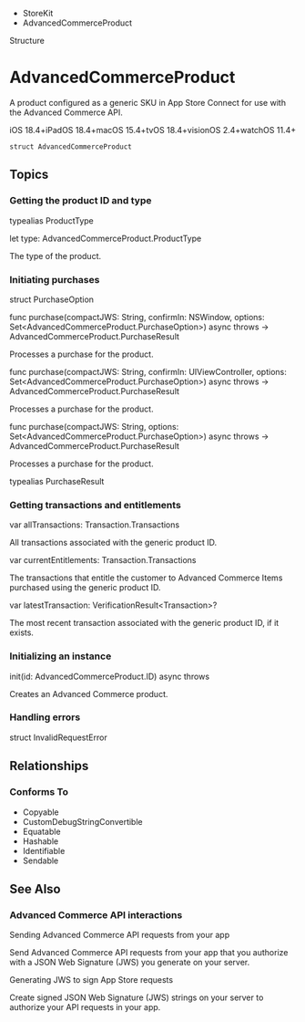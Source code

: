 

- StoreKit
-  AdvancedCommerceProduct 

Structure

# AdvancedCommerceProduct

A product configured as a generic SKU in App Store Connect for use with the Advanced Commerce API.

iOS 18.4+iPadOS 18.4+macOS 15.4+tvOS 18.4+visionOS 2.4+watchOS 11.4+

``` source
struct AdvancedCommerceProduct
```

## Topics

### Getting the product ID and type

typealias ProductType

let type: AdvancedCommerceProduct.ProductType

The type of the product.

### Initiating purchases

struct PurchaseOption

func purchase(compactJWS: String, confirmIn: NSWindow, options: Set&lt;AdvancedCommerceProduct.PurchaseOption>) async throws -> AdvancedCommerceProduct.PurchaseResult

Processes a purchase for the product.

func purchase(compactJWS: String, confirmIn: UIViewController, options: Set&lt;AdvancedCommerceProduct.PurchaseOption>) async throws -> AdvancedCommerceProduct.PurchaseResult

Processes a purchase for the product.

func purchase(compactJWS: String, options: Set&lt;AdvancedCommerceProduct.PurchaseOption>) async throws -> AdvancedCommerceProduct.PurchaseResult

Processes a purchase for the product.

typealias PurchaseResult

### Getting transactions and entitlements

var allTransactions: Transaction.Transactions

All transactions associated with the generic product ID.

var currentEntitlements: Transaction.Transactions

The transactions that entitle the customer to Advanced Commerce Items purchased using the generic product ID.

var latestTransaction: VerificationResult&lt;Transaction>?

The most recent transaction associated with the generic product ID, if it exists.

### Initializing an instance

init(id: AdvancedCommerceProduct.ID) async throws

Creates an Advanced Commerce product.

### Handling errors

struct InvalidRequestError

## Relationships

### Conforms To

- Copyable
- CustomDebugStringConvertible
- Equatable
- Hashable
- Identifiable
- Sendable

## See Also

### Advanced Commerce API interactions

Sending Advanced Commerce API requests from your app

Send Advanced Commerce API requests from your app that you authorize with a JSON Web Signature (JWS) you generate on your server.

Generating JWS to sign App Store requests

Create signed JSON Web Signature (JWS) strings on your server to authorize your API requests in your app.

